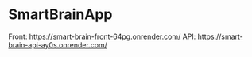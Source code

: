 # SmartBrainApp
Front: https://smart-brain-front-64pg.onrender.com/
API: https://smart-brain-api-ay0s.onrender.com/
